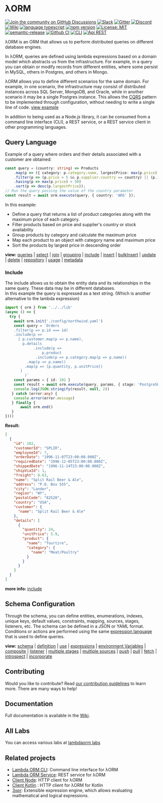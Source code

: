 # λORM

[![Join the community on GitHub Discussions](https://img.shields.io/badge/Join%20the%20community-on%20GitHub%20Discussions-blue.svg)](https://github.com/lambda-orm/wiki/discussions)
[![Slack](https://img.shields.io/badge/chat-on%20slack-orange)](https://join.slack.com/t/nuevoespaciod-xo58767/shared_invite/zt-29ix7pc2r-Wd_ZBWnWRDv_5DM4NPtVhQ)
[![Gitter](https://badges.gitter.im/lambdaorm/community.svg)](https://app.gitter.im/#/room/#lambdaorm-how-to-contribute:gitter.im)
[![Discord](https://img.shields.io/badge/chat-on%20discord-orange)](https://discord.com/invite/yXT6XBX2)
[![Wiki](https://img.shields.io/badge/doc-wiki-yellow)](https://github.com/lambda-orm/wiki/wiki)
[![language typescript](https://img.shields.io/badge/language-typescript-blue)](https://www.npmjs.com/package/lambdaorm)
[![npm version](https://img.shields.io/badge/npm-10.2.5-green)](https://www.npmjs.com/package/lambdaorm)
[![License: MIT](https://img.shields.io/badge/License-MIT-yellow.svg)](https://opensource.org/licenses/MIT)
[![semantic-release](https://img.shields.io/badge/%20%20%F0%9F%93%A6%F0%9F%9A%80-semantic--release-e10079.svg)](https://github.com/semantic-release/semantic-release)
[![Github CI](https://img.shields.io/badge/Github-CI-red.svg)](https://github.com/lambda-orm/wiki/actions?query=workflow%3A%22publish%22)
[![CLI](https://img.shields.io/badge/Api-CLI-blue.svg)](https://www.npmjs.com/package/lambdaorm-cli)
[![Api REST](https://img.shields.io/badge/Api-REST-blue.svg)](https://github.com/lambda-orm/lambdaorm-svc)

λORM is an ORM that allows us to perform distributed queries on different database engines.

In λORM, queries are defined using lambda expressions based on a domain model which abstracts us from the infrastructure. For example, in a query you can obtain or modify records from different entities, where some persist in MySQL, others in Postgres, and others in Mongo.

λORM allows you to define different scenarios for the same domain. For example, in one scenario, the infrastructure may consist of distributed instances across SQL Server, MongoDB, and Oracle, while in another scenario it may be a single Postgres instance. This allows the [CQRS](https://microservices.io/patterns/data/cqrs.html) pattern to be implemented through configuration, without needing to write a single line of code. [view example](https://github.com/lambda-orm/lambdaorm-labs/tree/main/labs/svc/04-northwind-cqrs-with-kafka)

In addition to being used as a Node.js library, it can be consumed from a command line interface (CLI), a REST service, or a REST service client in other programming languages.

## Query Language

Example of a query where orders and their details associated with a customer are obtained:

```Typescript
const query = (country: string) => Products
    .map(p => ({ category: p.category.name, largestPrice: max(p.price) }))    
    .filter(p => (p.price > 5 && p.supplier.country == country) || (p.inStock < 3))    
    .having(p => max(p.price) > 50)
    .sort(p => desc(p.largestPrice));
// Run the query passing the value of the country parameter
const result = await orm.execute(query, { country: 'ARG' });
```

In this example:

- Define a query that returns a list of product categories along with the maximum price of each category.
- Filter products based on price and supplier's country or stock availability
- Group products by category and calculate the maximum price
- Map each product to an object with category name and maximum price
- Sort the products by largest price in descending order

**view:** [queries](https://github.com/lambda-orm/wiki/wiki/Query-Language) |
[select](https://github.com/lambda-orm/wiki/wiki/Select) |
[join](https://github.com/lambda-orm/wiki/wiki/Join) |
[grouping](https://github.com/lambda-orm/wiki/wiki/Grouping) |
[include](https://github.com/lambda-orm/wiki/wiki/Include) |
[insert](https://github.com/lambda-orm/wiki/wiki/Insert) |
[bulkInsert](https://github.com/lambda-orm/wiki/wiki/BulkInsert) |
[update](https://github.com/lambda-orm/wiki/wiki/Update) |
[delete](https://github.com/lambda-orm/wiki/wiki/Delete) |
[repository](https://github.com/lambda-orm/wiki/wiki/Repository) |
[usage](https://github.com/lambda-orm/wiki/wiki/Usage) |
[metadata](https://github.com/lambda-orm/wiki/wiki/Metadata)

### Include

The include allows us to obtain the entity data and its relationships in the same query. These data may be in different databases. \
In this example the query is expressed as a text string. (Which is another alternative to the lambda expression)

```Typescript
import { orm } from '../../lib'
(async () => {
  try {
    await orm.init('./config/northwind.yaml')
    const query = `Orders
	.filter(p => p.id === id)
	.include(p => 
	  [ p.customer.map(p => p.name), 
	    p.details
             .include(p => 
                 p.product
  	          .include(p => p.category.map(p => p.name))
		  .map(p => p.name))
	     .map(p => [p.quantity, p.unitPrice])
	   ]
         )`
	const params = { id: 102 }
	const result = await orm.execute(query, params, { stage: 'PostgreSQL' })
	console.log(JSON.stringify(result, null, 2))
   } catch (error:any) {
	console.error(error.message)
   } finally {
       await orm.end()
   }
})()
```

**Result:**

```json
[
  {
    "id": 102,
    "customerId": "SPLIR",
    "employeeId": 7,
    "orderDate": "1996-11-07T23:00:00.000Z",
    "requiredDate": "1996-12-05T23:00:00.000Z",
    "shippedDate": "1996-11-14T23:00:00.000Z",
    "shipViaId": 1,
    "freight": 8.63,
    "name": "Split Rail Beer & Ale",
    "address": "P.O. Box 555",
    "city": "Lander",
    "region": "WY",
    "postalCode": "82520",
    "country": "USA",
    "customer": {
      "name": "Split Rail Beer & Ale"
    },
    "details": [
      {
        "quantity": 24,
        "unitPrice": 5.9,
        "product": {
          "name": "Tourtire",
          "category": {
            "name": "Meat/Poultry"
          }
        }
      }
    ]
  }
]
```

**more info:** [include](https://github.com/lambda-orm/wiki/wiki/Include)

## Schema Configuration

Through the schema, you can define entities, enumerations, indexes, unique keys, default values, constraints, mapping, sources, stages, listeners, etc. The schema can be defined in a JSON or YAML format. Conditions or actions are performed using the same [expression language](https://www.npmjs.com/package/3xpr) that is used to define queries.

**view:**  [schema](https://github.com/lambda-orm/wiki/wiki/Schema) |
[definition](https://github.com/lambda-orm/wiki/wiki/SchemaDefinition) |
[use](https://github.com/lambda-orm/wiki/wiki/Schema-Use) |
[expressions](https://github.com/lambda-orm/wiki/wiki/SchemaDefinition-Expressions) |
[environment Variables](https://github.com/lambda-orm/wiki/wiki/SchemaDefinition-EnvironmentVariables) |
[composite](https://github.com/lambda-orm/wiki/wiki/SchemaDefinition-Composite) |
[listener](https://github.com/lambda-orm/wiki/wiki/SchemaExample-Listener) |
[multiple stages](https://github.com/lambda-orm/wiki/wiki/SchemaExample-MultiplesStages) |
[multiple sources](https://github.com/lambda-orm/wiki/wiki/SchemaExample-StageMultiplesSources) |
[push](https://github.com/lambda-orm/wiki/wiki/SchemaSynchronization-Push) |
[pull](https://github.com/lambda-orm/wiki/wiki/SchemaSynchronization-Pull) |
[fetch](https://github.com/lambda-orm/wiki/wiki/SchemaSynchronization-Fetch) |
[introspect](https://github.com/lambda-orm/wiki/wiki/SchemaSynchronization-Introspect) |
[incorporate](https://github.com/lambda-orm/wiki/wiki/SchemaSynchronization-Incorporate)

## Contributing

Would you like to contribute? Read [our contribution guidelines](https://github.com/lambda-orm/wiki/blob/main/CONTRIBUTING.md) to learn more. There are many ways to help!

## Documentation

Full documentation is available in the [Wiki](https://github.com/lambda-orm/wiki/wiki).

## All Labs

You can access various labs at [lambdaorm labs](https://github.com/lambda-orm/lambdaorm-labs)

## Related projects

- [Lambda ORM CLI](https://www.npmjs.com/package/lambdaorm-cli): Command line interface for λORM
- [Lambda ORM Service](https://github.com/lambda-orm/lambdaorm-svc): REST service for λORM
- [Client Node](https://www.npmjs.com/package/lambdaorm-client-node): HTTP client for λORM
- [Client Kotlin](https://github.com/lambda-orm/lambdaorm-client-kotlin) : HTTP client for λORM for Kotlin
- [3xpr](https://www.npmjs.com/package/3xpr): Extensible expression engine, which allows evaluating mathematical and logical expressions.
